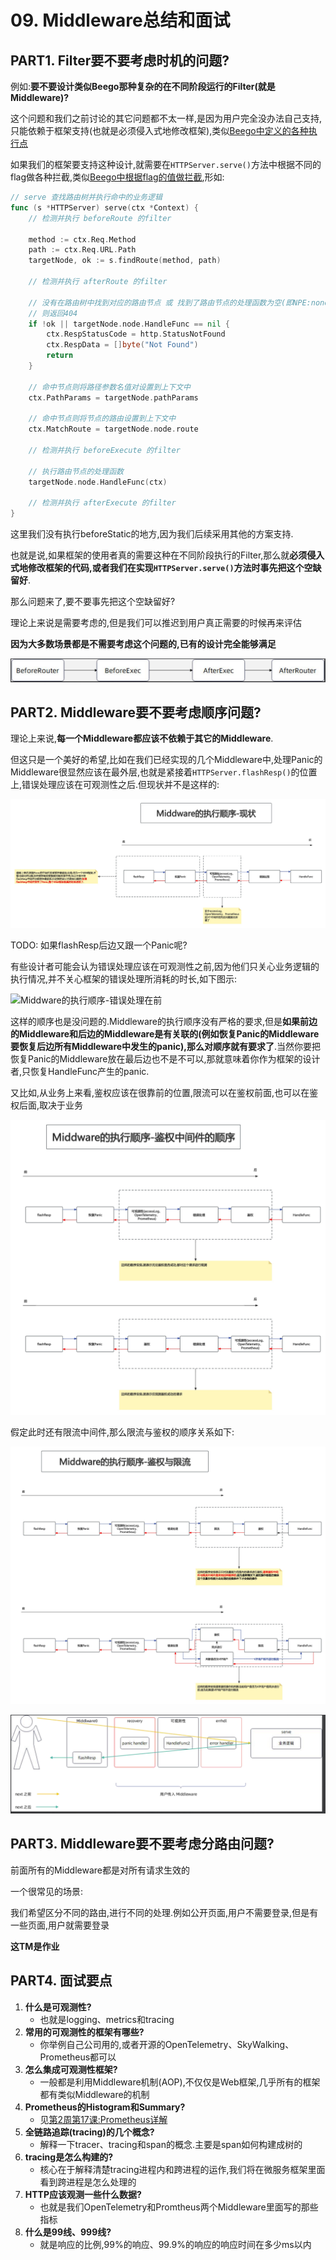 # 09. Middleware总结和面试

## PART1. Filter要不要考虑时机的问题?

例如:**要不要设计类似Beego那种复杂的在不同阶段运行的Filter(就是Middleware)?**

这个问题和我们之前讨论的其它问题都不太一样,是因为用户完全没办法自己支持,只能依赖于框架支持(也就是必须侵入式地修改框架),类似[Beego中定义的各种执行点](https://github.com/beego/beego/blob/master/server/web/router.go#L38)

如果我们的框架要支持这种设计,就需要在`HTTPServer.serve()`方法中根据不同的flag做各种拦截,类似[Beego中根据flag的值做拦截](https://github.com/beego/beego/blob/master/server/web/router.go#L829),形如:

```go
// serve 查找路由树并执行命中的业务逻辑
func (s *HTTPServer) serve(ctx *Context) {
	// 检测并执行 beforeRoute 的filter

	method := ctx.Req.Method
	path := ctx.Req.URL.Path
	targetNode, ok := s.findRoute(method, path)

	// 检测并执行 afterRoute 的filter

	// 没有在路由树中找到对应的路由节点 或 找到了路由节点的处理函数为空(即NPE:none pointer exception 的问题)
	// 则返回404
	if !ok || targetNode.node.HandleFunc == nil {
		ctx.RespStatusCode = http.StatusNotFound
		ctx.RespData = []byte("Not Found")
		return
	}

	// 命中节点则将路径参数名值对设置到上下文中
	ctx.PathParams = targetNode.pathParams

	// 命中节点则将节点的路由设置到上下文中
	ctx.MatchRoute = targetNode.node.route

	// 检测并执行 beforeExecute 的filter

	// 执行路由节点的处理函数
	targetNode.node.HandleFunc(ctx)

	// 检测并执行 afterExecute 的filter
}
```

这里我们没有执行beforeStatic的地方,因为我们后续采用其他的方案支持.

也就是说,如果框架的使用者真的需要这种在不同阶段执行的Filter,那么就**必须侵入式地修改框架的代码,或者我们在实现`HTTPServer.serve()`方法时事先把这个空缺留好**.

那么问题来了,要不要事先把这个空缺留好?

理论上来说是需要考虑的,但是我们可以推迟到用户真正需要的时候再来评估

**因为大多数场景都是不需要考虑这个问题的,已有的设计完全能够满足**

![Middleware的时机](../img/Web框架之Context与AOP方案/21.Middleware总结和面试/Middleware的时机.png)

## PART2. Middleware要不要考虑顺序问题?

理论上来说,**每一个Middleware都应该不依赖于其它的Middleware**.

但这只是一个美好的希望,比如在我们已经实现的几个Middleware中,处理Panic的Middleware很显然应该在最外层,也就是紧接着`HTTPServer.flashResp()`的位置上,错误处理应该在可观测性之后.但现状并不是这样的:

![Middware的执行顺序-现状](../img/Web框架之Context与AOP方案/21.Middleware总结和面试/Middware的执行顺序-现状.jpg)

TODO: 如果flashResp后边又跟一个Panic呢?

有些设计者可能会认为错误处理应该在可观测性之前,因为他们只关心业务逻辑的执行情况,并不关心框架的错误处理所消耗的时长,如下图示:

![Middware的执行顺序-错误处理在前](../img/21.Middleware总结和面试/Middware的执行顺序-错误处理在前.jpg)

这样的顺序也是没问题的.Middleware的执行顺序没有严格的要求,但是**如果前边的Middleware和后边的Middleware是有关联的(例如恢复Panic的Middleware要恢复后边所有Middleware中发生的panic),那么对顺序就有要求了**.当然你要把恢复Panic的Middleware放在最后边也不是不可以,那就意味着你作为框架的设计者,只恢复HandleFunc产生的panic.

又比如,从业务上来看,鉴权应该在很靠前的位置,限流可以在鉴权前面,也可以在鉴权后面,取决于业务

![Middware的执行顺序-鉴权中间件的顺序](../img/Web框架之Context与AOP方案/21.Middleware总结和面试/Middware的执行顺序-鉴权中间件的顺序.jpg)

假定此时还有限流中间件,那么限流与鉴权的顺序关系如下:

![Middware的执行顺序-鉴权与限流](../img/Web框架之Context与AOP方案/21.Middleware总结和面试/Middware的执行顺序-鉴权与限流.jpg)

![Middleware的顺序](../img/Web框架之Context与AOP方案/21.Middleware总结和面试/Middleware的顺序.png)

## PART3. Middleware要不要考虑分路由问题?

前面所有的Middleware都是对所有请求生效的

一个很常见的场景:

我们希望区分不同的路由,进行不同的处理.例如公开页面,用户不需要登录,但是有一些页面,用户就需要登录

**这TM是作业**

## PART4. 面试要点

1. **什么是可观测性?**
	- 也就是logging、metrics和tracing
2. **常用的可观测性的框架有哪些?**
	- 你举例自己公司用的,或者开源的OpenTelemetry、SkyWalking、Prometheus都可以
3. **怎么集成可观测性框架?**
	- 一般都是利用Middleware机制(AOP),不仅仅是Web框架,几乎所有的框架都有类似Middleware的机制
4. **Prometheus的Histogram和Summary?**
	- 见[第2周第17课:Prometheus详解](https://github.com/rayallen20/GoInAction/blob/master/note/%E7%AC%AC2%E5%91%A8-Web%E6%A1%86%E6%9E%B6%E4%B9%8BContext%E4%B8%8EAOP%E6%96%B9%E6%A1%88/PART3.%20Middleware/17.%20Prometheus%E8%AF%A6%E8%A7%A3.md)
5. **全链路追踪(tracing)的几个概念?**
	- 解释一下tracer、tracing和span的概念.主要是span如何构建成树的
6. **tracing是怎么构建的?**
	- 核心在于解释清楚tracing进程内和跨进程的运作,我们将在微服务框架里面看到跨进程是怎么处理的
7. **HTTP应该观测一些什么数据?**
	- 也就是我们OpenTelemetry和Promtheus两个Middleware里面写的那些指标
8. **什么是99线、999线?**
	- 就是响应的比例,99%的响应、99.9%的响应的响应时间在多少ms以内